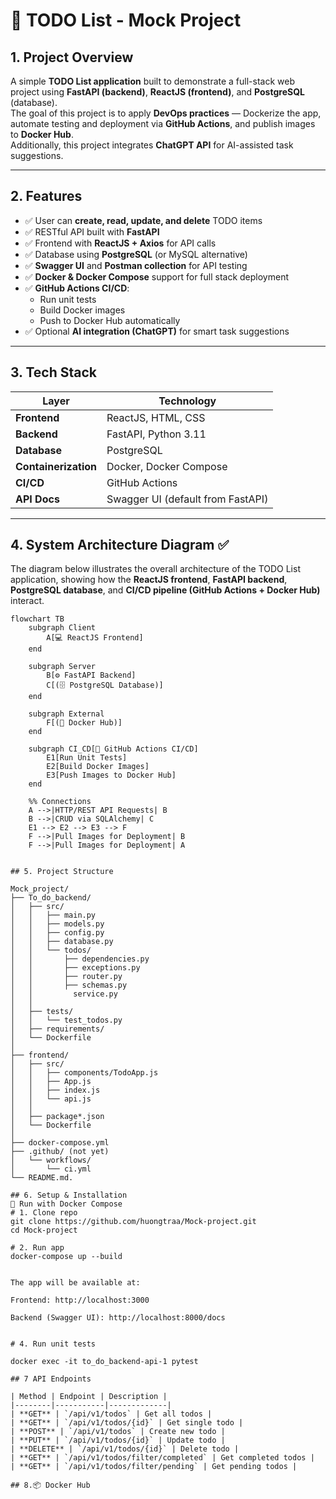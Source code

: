 # 📝 TODO List - Mock Project

## 1. Project Overview  
A simple **TODO List application** built to demonstrate a full-stack web project using **FastAPI (backend)**, **ReactJS (frontend)**, and **PostgreSQL** (database).  
The goal of this project is to apply **DevOps practices** — Dockerize the app, automate testing and deployment via **GitHub Actions**, and publish images to **Docker Hub**.  
Additionally, this project integrates **ChatGPT API** for AI-assisted task suggestions.

---

## 2. Features  
- ✅ User can **create, read, update, and delete** TODO items  
- ✅ RESTful API built with **FastAPI**  
- ✅ Frontend with **ReactJS + Axios** for API calls  
- ✅ Database using **PostgreSQL** (or MySQL alternative)  
- ✅ **Swagger UI** and **Postman collection** for API testing  
- ✅ **Docker & Docker Compose** support for full stack deployment  
- ✅ **GitHub Actions CI/CD**:  
  - Run unit tests  
  - Build Docker images  
  - Push to Docker Hub automatically  
- ✅ Optional **AI integration (ChatGPT)** for smart task suggestions  

---

## 3. Tech Stack  

| Layer | Technology |
|-------|-------------|
| **Frontend** | ReactJS, HTML, CSS |
| **Backend** | FastAPI, Python 3.11 |
| **Database** | PostgreSQL  |
| **Containerization** | Docker, Docker Compose |
| **CI/CD** | GitHub Actions |
| **API Docs** | Swagger UI (default from FastAPI) |

---


## 4. System Architecture Diagram ✅

The diagram below illustrates the overall architecture of the TODO List application, showing how the **ReactJS frontend**, **FastAPI backend**, **PostgreSQL database**, and **CI/CD pipeline (GitHub Actions + Docker Hub)** interact.

```mermaid
flowchart TB
    subgraph Client
        A[💻 ReactJS Frontend]
    end

    subgraph Server
        B[⚙️ FastAPI Backend]
        C[(🗄 PostgreSQL Database)]
    end

    subgraph External
        F[(🐋 Docker Hub)]
    end

    subgraph CI_CD[🔁 GitHub Actions CI/CD]
        E1[Run Unit Tests]
        E2[Build Docker Images]
        E3[Push Images to Docker Hub]
    end

    %% Connections
    A -->|HTTP/REST API Requests| B
    B -->|CRUD via SQLAlchemy| C
    E1 --> E2 --> E3 --> F
    F -->|Pull Images for Deployment| B
    F -->|Pull Images for Deployment| A


## 5. Project Structure

Mock_project/
├── To_do_backend/
│   ├── src/
│   │   ├── main.py
│   │   ├── models.py
│   │   ├── config.py
│   │   ├── database.py
│   │   └── todos/
│   │       ├── dependencies.py
│   │       ├── exceptions.py
│   │       ├── router.py
│   │       ├── schemas.py
│   │         service.py
│   │
│   ├── tests/
│   │   └── test_todos.py
│   ├── requirements/
│   └── Dockerfile
│
├── frontend/
│   ├── src/
│   │   ├── components/TodoApp.js
│   │   ├── App.js
│   │   ├── index.js
│   │   └── api.js
│   │
│   ├── package*.json
│   └── Dockerfile
│
├── docker-compose.yml
├── .github/ (not yet)
│   └── workflows/
│       └── ci.yml
└── README.md.

## 6. Setup & Installation
🐳 Run with Docker Compose
# 1. Clone repo
git clone https://github.com/huongtraa/Mock-project.git
cd Mock-project

# 2. Run app
docker-compose up --build


The app will be available at:

Frontend: http://localhost:3000

Backend (Swagger UI): http://localhost:8000/docs


# 4. Run unit tests 

docker exec -it to_do_backend-api-1 pytest

## 7 API Endpoints

| Method | Endpoint | Description |
|--------|-----------|-------------|
| **GET** | `/api/v1/todos` | Get all todos |
| **GET** | `/api/v1/todos/{id}` | Get single todo |
| **POST** | `/api/v1/todos` | Create new todo |
| **PUT** | `/api/v1/todos/{id}` | Update todo |
| **DELETE** | `/api/v1/todos/{id}` | Delete todo |
| **GET** | `/api/v1/todos/filter/completed` | Get completed todos |
| **GET** | `/api/v1/todos/filter/pending` | Get pending todos |

## 8.📦 Docker Hub


